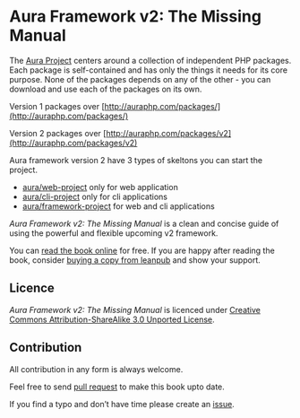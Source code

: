 # Aura Framework v2: The Missing Manual

The [Aura Project](http://auraphp.com/about) centers around 
a collection of independent PHP packages.
Each package is self-contained and has only the things 
it needs for its core purpose.
None of the packages depends on any of the other - 
you can download and use each of the packages on its own.

Version 1 packages over [http://auraphp.com/packages/](http://auraphp.com/packages/) 

Version 2 packages over [http://auraphp.com/packages/v2](http://auraphp.com/packages/v2)

Aura framework version 2 have 3 types of skeltons you can start the project.

* [aura/web-project](https://github.com/auraphp/Aura.Web_Project) only for web application
* [aura/cli-project](https://github.com/auraphp/Aura.Cli_Project) only for cli applications
* [aura/framework-project](https://github.com/auraphp/Aura.Framework_Project) for web and cli applications

*Aura Framework v2: The Missing Manual* is a clean and concise guide 
of using the powerful and flexible upcoming v2 framework.

You can [read the book online](https://leanpub.com/aurav2/read) for free.
If you are happy after reading the book, consider 
[buying a copy from leanpub](https://leanpub.com/aurav2/packages/book/purchases/new) 
and show your support.

## Licence

*Aura Framework v2: The Missing Manual* is licenced under 
[Creative Commons Attribution-ShareAlike 3.0 Unported License](http://creativecommons.org/licenses/by-sa/3.0/deed.en_US).

## Contribution

All contribution in any form is always welcome.

Feel free to send [pull request](https://help.github.com/articles/using-pull-requests) 
to make this book upto date.

If you find a typo and don’t have time please create an 
[issue](https://github.com/harikt/aurav2book/issues).
